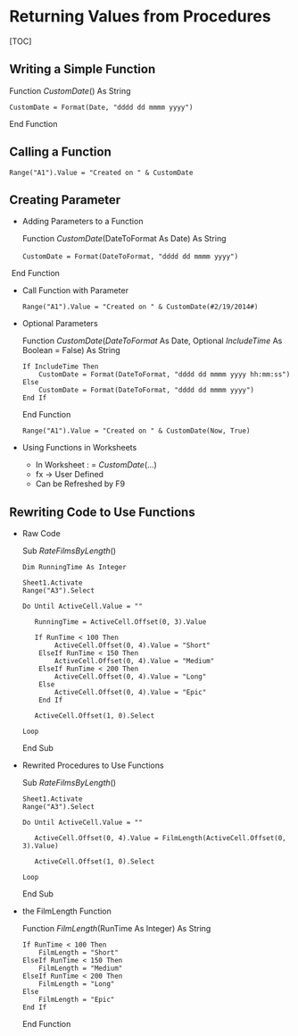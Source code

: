 # Returning Values from Procedures

[TOC]

## Writing a Simple Function

Function *CustomDate*() As String

    CustomDate = Format(Date, "dddd dd mmmm yyyy")

End Function

## Calling a Function

`Range("A1").Value = "Created on " & CustomDate`

## Creating Parameter

- Adding Parameters to a Function

  Function *CustomDate*(DateToFormat As Date) As String

  ​	   `CustomDate = Format(DateToFormat, "dddd dd mmmm yyyy")`

​	   End Function

- Call Function with Parameter

  `Range("A1").Value = "Created on " & CustomDate(#2/19/2014#)`

- Optional Parameters

  Function *CustomDate*(*DateToFormat* As Date, Optional *IncludeTime* As Boolean = False) As String

      If IncludeTime Then
          CustomDate = Format(DateToFormat, "dddd dd mmmm yyyy hh:mm:ss")
      Else
          CustomDate = Format(DateToFormat, "dddd dd mmmm yyyy")
      End If

  End Function

  `Range("A1").Value = "Created on " & CustomDate(Now, True)`

- Using Functions in Worksheets

  - In Worksheet : = *CustomDate*(...)
  - fx -> User Defined
  - Can be Refreshed by F9

## Rewriting Code to Use Functions

- Raw Code

  Sub *RateFilmsByLength*()

      Dim RunningTime As Integer
      
      Sheet1.Activate
      Range("A3").Select
      
      Do Until ActiveCell.Value = ""
          
         RunningTime = ActiveCell.Offset(0, 3).Value
         
         If RunTime < 100 Then
              ActiveCell.Offset(0, 4).Value = "Short"
          ElseIf RunTime < 150 Then
              ActiveCell.Offset(0, 4).Value = "Medium"
          ElseIf RunTime < 200 Then
              ActiveCell.Offset(0, 4).Value = "Long"
          Else
              ActiveCell.Offset(0, 4).Value = "Epic"
          End If
         
         ActiveCell.Offset(1, 0).Select
         
      Loop

  End Sub

- Rewrited Procedures to Use Functions

  Sub *RateFilmsByLength*()
      
      Sheet1.Activate
      Range("A3").Select
      
      Do Until ActiveCell.Value = ""
          
         ActiveCell.Offset(0, 4).Value = FilmLength(ActiveCell.Offset(0, 3).Value)
         
         ActiveCell.Offset(1, 0).Select
         
      Loop

  End Sub

- the FilmLength Function

  Function *FilmLength*(RunTime As Integer) As String

      If RunTime < 100 Then
          FilmLength = "Short"
      ElseIf RunTime < 150 Then
          FilmLength = "Medium"
      ElseIf RunTime < 200 Then
          FilmLength = "Long"
      Else
          FilmLength = "Epic"
      End If

  End Function